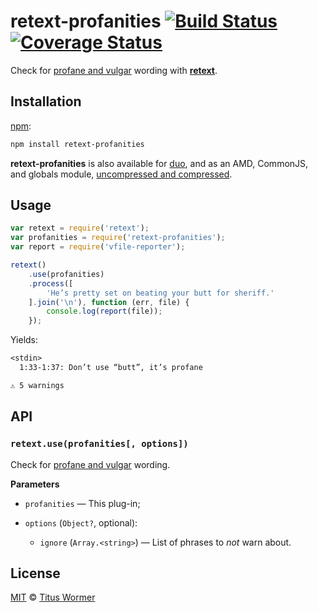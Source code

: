 # retext-profanities [![Build Status][travis-badge]][travis] [![Coverage Status][codecov-badge]][codecov]

Check for [profane and vulgar][profanities] wording with
[**retext**][retext].

## Installation

[npm][npm-install]:

```bash
npm install retext-profanities
```

**retext-profanities** is also available for [duo][duo-install], and as an
AMD, CommonJS, and globals module, [uncompressed and compressed][releases].

## Usage

```js
var retext = require('retext');
var profanities = require('retext-profanities');
var report = require('vfile-reporter');

retext()
    .use(profanities)
    .process([
        'He’s pretty set on beating your butt for sheriff.'
    ].join('\n'), function (err, file) {
        console.log(report(file));
    });
```

Yields:

```txt
<stdin>
  1:33-1:37: Don’t use “butt”, it’s profane

⚠ 5 warnings
```

## API

### `retext.use(profanities[, options])`

Check for [profane and vulgar][profanities] wording.

**Parameters**

*   `profanities` — This plug-in;

*   `options` (`Object?`, optional):

    *   `ignore` (`Array.<string>`)
        — List of phrases to _not_ warn about.

## License

[MIT][license] © [Titus Wormer][author]

<!-- Definitions -->

[travis-badge]: https://img.shields.io/travis/wooorm/retext-profanities.svg

[travis]: https://travis-ci.org/wooorm/retext-profanities

[codecov-badge]: https://img.shields.io/codecov/c/github/wooorm/retext-profanities.svg

[codecov]: https://codecov.io/github/wooorm/retext-profanities

[npm-install]: https://docs.npmjs.com/cli/install

[duo-install]: http://duojs.org/#getting-started

[releases]: https://github.com/wooorm/retext-profanities/releases

[license]: LICENSE

[author]: http://wooorm.com

[retext]: https://github.com/wooorm/retext

[profanities]: https://github.com/wooorm/profanities
